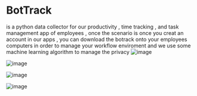 # BotTrack
is a python data collector for our productivity , time tracking , and task management  app of employees ,
once the scenario is once you creat an account in our apps , you can download the botrack onto your employees computers 
in order to manage your workflow enviroment and we use some machine learning algorithm to manage the privacy 
![image](https://github.com/dialloiss/BotTrack/assets/99185140/a52ab24c-7ac1-45cb-abd7-021945fd4ef0)


![image](https://github.com/dialloiss/BotTrack/assets/99185140/66a876bf-ff89-4bbd-a056-94b20bf0a41b)

![image](https://github.com/dialloiss/BotTrack/assets/99185140/de8a750e-9062-4ad6-93d9-cbf57c83970d)

![image](https://github.com/dialloiss/BotTrack/assets/99185140/1575ae77-b51a-4060-96b0-89430c337fbf)

